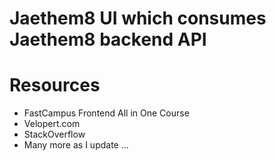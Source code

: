 # Jaethem8 UI which consumes Jaethem8 backend API
# Resources
- FastCampus Frontend All in One Course
- Velopert.com
- StackOverflow
- Many more as I update ...